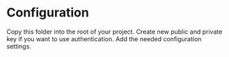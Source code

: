 
# Configuration

Copy this folder into the root of your project. Create new public and private key if you want to use
authentication. Add the needed configuration settings.